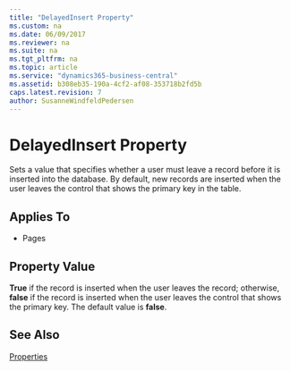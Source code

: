 ```yaml
---
title: "DelayedInsert Property"
ms.custom: na
ms.date: 06/09/2017
ms.reviewer: na
ms.suite: na
ms.tgt_pltfrm: na
ms.topic: article
ms.service: "dynamics365-business-central"
ms.assetid: b308eb35-190a-4cf2-af08-353718b2fd5b
caps.latest.revision: 7
author: SusanneWindfeldPedersen
---
```


 

# DelayedInsert Property
Sets a value that specifies whether a user must leave a record before it is inserted into the database. By default, new records are inserted when the user leaves the control that shows the primary key in the table.  
  
## Applies To  
  
-   Pages  
  
## Property Value  
 **True** if the record is inserted when the user leaves the record; otherwise, **false** if the record is inserted when the user leaves the control that shows the primary key. The default value is **false**.  
  
## See Also  
 [Properties](devenv-properties.md)